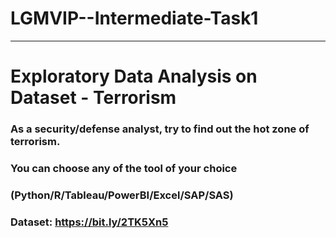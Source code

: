 # LGMVIP--Intermediate-Task1
________________________________________________________________________________________________
# Exploratory Data Analysis on Dataset - Terrorism 
### As a security/defense analyst, try to find out the hot zone of terrorism.
### You can choose any of the tool of your choice  
### (Python/R/Tableau/PowerBI/Excel/SAP/SAS) 
### Dataset: https://bit.ly/2TK5Xn5
